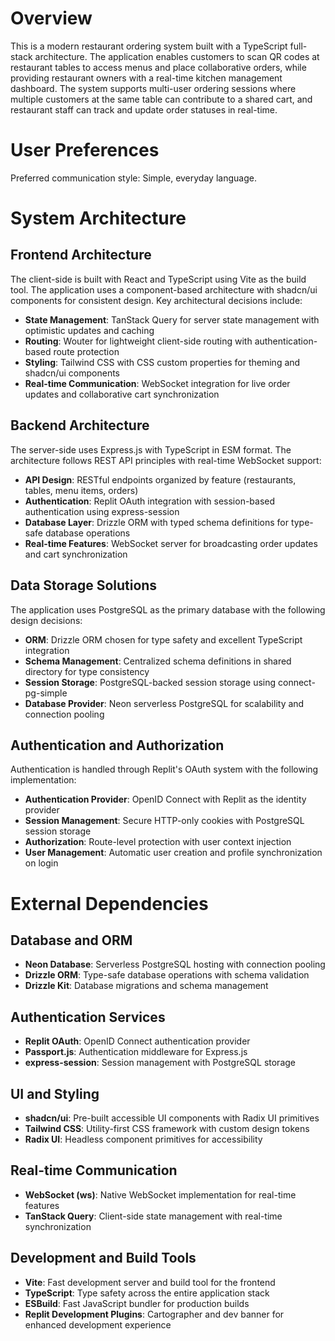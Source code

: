 # Overview

This is a modern restaurant ordering system built with a TypeScript full-stack architecture. The application enables customers to scan QR codes at restaurant tables to access menus and place collaborative orders, while providing restaurant owners with a real-time kitchen management dashboard. The system supports multi-user ordering sessions where multiple customers at the same table can contribute to a shared cart, and restaurant staff can track and update order statuses in real-time.

# User Preferences

Preferred communication style: Simple, everyday language.

# System Architecture

## Frontend Architecture
The client-side is built with React and TypeScript using Vite as the build tool. The application uses a component-based architecture with shadcn/ui components for consistent design. Key architectural decisions include:

- **State Management**: TanStack Query for server state management with optimistic updates and caching
- **Routing**: Wouter for lightweight client-side routing with authentication-based route protection
- **Styling**: Tailwind CSS with CSS custom properties for theming and shadcn/ui components
- **Real-time Communication**: WebSocket integration for live order updates and collaborative cart synchronization

## Backend Architecture
The server-side uses Express.js with TypeScript in ESM format. The architecture follows REST API principles with real-time WebSocket support:

- **API Design**: RESTful endpoints organized by feature (restaurants, tables, menu items, orders)
- **Authentication**: Replit OAuth integration with session-based authentication using express-session
- **Database Layer**: Drizzle ORM with typed schema definitions for type-safe database operations
- **Real-time Features**: WebSocket server for broadcasting order updates and cart synchronization

## Data Storage Solutions
The application uses PostgreSQL as the primary database with the following design decisions:

- **ORM**: Drizzle ORM chosen for type safety and excellent TypeScript integration
- **Schema Management**: Centralized schema definitions in shared directory for type consistency
- **Session Storage**: PostgreSQL-backed session storage using connect-pg-simple
- **Database Provider**: Neon serverless PostgreSQL for scalability and connection pooling

## Authentication and Authorization
Authentication is handled through Replit's OAuth system with the following implementation:

- **Authentication Provider**: OpenID Connect with Replit as the identity provider
- **Session Management**: Secure HTTP-only cookies with PostgreSQL session storage
- **Authorization**: Route-level protection with user context injection
- **User Management**: Automatic user creation and profile synchronization on login

# External Dependencies

## Database and ORM
- **Neon Database**: Serverless PostgreSQL hosting with connection pooling
- **Drizzle ORM**: Type-safe database operations with schema validation
- **Drizzle Kit**: Database migrations and schema management

## Authentication Services
- **Replit OAuth**: OpenID Connect authentication provider
- **Passport.js**: Authentication middleware for Express.js
- **express-session**: Session management with PostgreSQL storage

## UI and Styling
- **shadcn/ui**: Pre-built accessible UI components with Radix UI primitives
- **Tailwind CSS**: Utility-first CSS framework with custom design tokens
- **Radix UI**: Headless component primitives for accessibility

## Real-time Communication
- **WebSocket (ws)**: Native WebSocket implementation for real-time features
- **TanStack Query**: Client-side state management with real-time synchronization

## Development and Build Tools
- **Vite**: Fast development server and build tool for the frontend
- **TypeScript**: Type safety across the entire application stack
- **ESBuild**: Fast JavaScript bundler for production builds
- **Replit Development Plugins**: Cartographer and dev banner for enhanced development experience